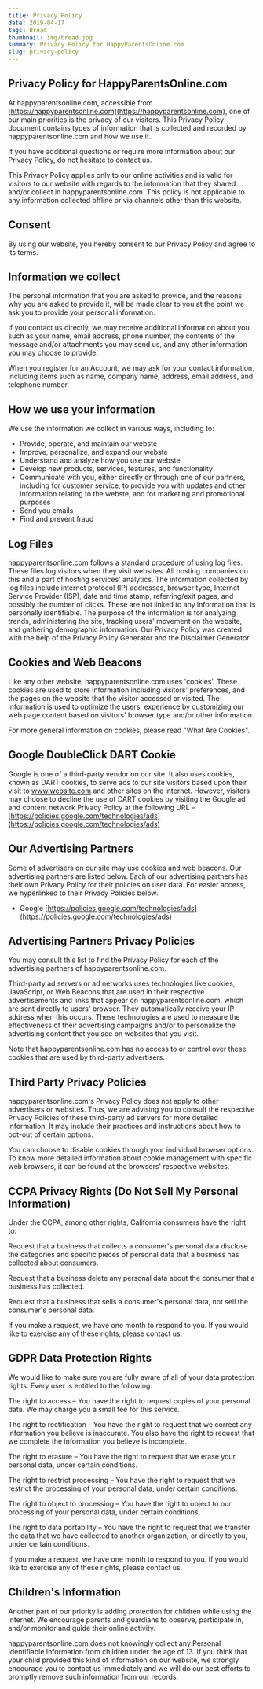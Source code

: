 ```yaml
---
title: Privacy Policy
date: 2019-04-17
tags: Bread
thumbnail: img/bread.jpg
summary: Privacy Policy for HappyParentsOnline.com
slug: privacy-policy
---
```


## Privacy Policy for HappyParentsOnline.com
At happyparentsonline.com, accessible from [https://happyparentsonline.com](https://happyparentsonline.com), one of our main priorities is the privacy of our visitors. This Privacy Policy document contains types of information that is collected and recorded by happyparentsonline.com and how we use it.

If you have additional questions or require more information about our Privacy Policy, do not hesitate to contact us.

This Privacy Policy applies only to our online activities and is valid for visitors to our website with regards to the information that they shared and/or collect in happyparentsonline.com. This policy is not applicable to any information collected offline or via channels other than this website.

## Consent
By using our website, you hereby consent to our Privacy Policy and agree to its terms.

## Information we collect
The personal information that you are asked to provide, and the reasons why you are asked to provide it, will be made clear to you at the point we ask you to provide your personal information.

If you contact us directly, we may receive additional information about you such as your name, email address, phone number, the contents of the message and/or attachments you may send us, and any other information you may choose to provide.

When you register for an Account, we may ask for your contact information, including items such as name, company name, address, email address, and telephone number.

## How we use your information
We use the information we collect in various ways, including to:

- Provide, operate, and maintain our webste
- Improve, personalize, and expand our webste
- Understand and analyze how you use our webste
- Develop new products, services, features, and functionality
- Communicate with you, either directly or through one of our partners, including for customer service, to provide you with updates and other information relating to the webste, and for marketing and promotional purposes
- Send you emails
- Find and prevent fraud

## Log Files
happyparentsonline.com follows a standard procedure of using log files. These files log visitors when they visit websites. All hosting companies do this and a part of hosting services' analytics. The information collected by log files include internet protocol (IP) addresses, browser type, Internet Service Provider (ISP), date and time stamp, referring/exit pages, and possibly the number of clicks. These are not linked to any information that is personally identifiable. The purpose of the information is for analyzing trends, administering the site, tracking users' movement on the website, and gathering demographic information. Our Privacy Policy was created with the help of the Privacy Policy Generator and the Disclaimer Generator.

## Cookies and Web Beacons
Like any other website, happyparentsonline.com uses 'cookies'. These cookies are used to store information including visitors' preferences, and the pages on the website that the visitor accessed or visited. The information is used to optimize the users' experience by customizing our web page content based on visitors' browser type and/or other information.

For more general information on cookies, please read "What Are Cookies".

## Google DoubleClick DART Cookie
Google is one of a third-party vendor on our site. It also uses cookies, known as DART cookies, to serve ads to our site visitors based upon their visit to www.website.com and other sites on the internet. However, visitors may choose to decline the use of DART cookies by visiting the Google ad and content network Privacy Policy at the following URL – [https://policies.google.com/technologies/ads](https://policies.google.com/technologies/ads)

## Our Advertising Partners
Some of advertisers on our site may use cookies and web beacons. Our advertising partners are listed below. Each of our advertising partners has their own Privacy Policy for their policies on user data. For easier access, we hyperlinked to their Privacy Policies below.

- Google [https://policies.google.com/technologies/ads](https://policies.google.com/technologies/ads)

## Advertising Partners Privacy Policies
You may consult this list to find the Privacy Policy for each of the advertising partners of happyparentsonline.com.

Third-party ad servers or ad networks uses technologies like cookies, JavaScript, or Web Beacons that are used in their respective advertisements and links that appear on happyparentsonline.com, which are sent directly to users' browser. They automatically receive your IP address when this occurs. These technologies are used to measure the effectiveness of their advertising campaigns and/or to personalize the advertising content that you see on websites that you visit.

Note that happyparentsonline.com has no access to or control over these cookies that are used by third-party advertisers.

## Third Party Privacy Policies
happyparentsonline.com's Privacy Policy does not apply to other advertisers or websites. Thus, we are advising you to consult the respective Privacy Policies of these third-party ad servers for more detailed information. It may include their practices and instructions about how to opt-out of certain options.

You can choose to disable cookies through your individual browser options. To know more detailed information about cookie management with specific web browsers, it can be found at the browsers' respective websites.

## CCPA Privacy Rights (Do Not Sell My Personal Information)
Under the CCPA, among other rights, California consumers have the right to:

Request that a business that collects a consumer's personal data disclose the categories and specific pieces of personal data that a business has collected about consumers.

Request that a business delete any personal data about the consumer that a business has collected.

Request that a business that sells a consumer's personal data, not sell the consumer's personal data.

If you make a request, we have one month to respond to you. If you would like to exercise any of these rights, please contact us.

## GDPR Data Protection Rights
We would like to make sure you are fully aware of all of your data protection rights. Every user is entitled to the following:

The right to access – You have the right to request copies of your personal data. We may charge you a small fee for this service.

The right to rectification – You have the right to request that we correct any information you believe is inaccurate. You also have the right to request that we complete the information you believe is incomplete.

The right to erasure – You have the right to request that we erase your personal data, under certain conditions.

The right to restrict processing – You have the right to request that we restrict the processing of your personal data, under certain conditions.

The right to object to processing – You have the right to object to our processing of your personal data, under certain conditions.

The right to data portability – You have the right to request that we transfer the data that we have collected to another organization, or directly to you, under certain conditions.

If you make a request, we have one month to respond to you. If you would like to exercise any of these rights, please contact us.

## Children's Information
Another part of our priority is adding protection for children while using the internet. We encourage parents and guardians to observe, participate in, and/or monitor and guide their online activity.

happyparentsonline.com does not knowingly collect any Personal Identifiable Information from children under the age of 13. If you think that your child provided this kind of information on our website, we strongly encourage you to contact us immediately and we will do our best efforts to promptly remove such information from our records.